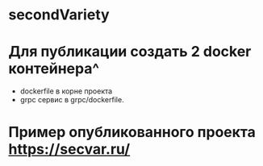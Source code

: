 # secondVariety

# Для публикации создать 2 docker контейнера^
- dockerfile в корне проекта
- grpc сервис в grpc/dockerfile. 


# Пример опубликованного проекта https://secvar.ru/
